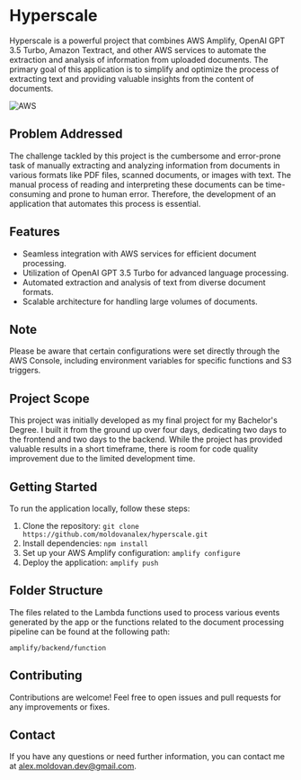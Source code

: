 # Hyperscale

Hyperscale is a powerful project that combines AWS Amplify, OpenAI GPT 3.5 Turbo, Amazon Textract, and other AWS services to automate the extraction and analysis of information from uploaded documents. The primary goal of this application is to simplify and optimize the process of extracting text and providing valuable insights from the content of documents.

![AWS](https://img.shields.io/badge/AWS-%23FF9900.svg?style=for-the-badge&logo=amazon-aws&logoColor=white)

## Problem Addressed

The challenge tackled by this project is the cumbersome and error-prone task of manually extracting and analyzing information from documents in various formats like PDF files, scanned documents, or images with text. The manual process of reading and interpreting these documents can be time-consuming and prone to human error. Therefore, the development of an application that automates this process is essential.

## Features

- Seamless integration with AWS services for efficient document processing.
- Utilization of OpenAI GPT 3.5 Turbo for advanced language processing.
- Automated extraction and analysis of text from diverse document formats.
- Scalable architecture for handling large volumes of documents.

## Note

Please be aware that certain configurations were set directly through the AWS Console, including environment variables for specific functions and S3 triggers.

## Project Scope

This project was initially developed as my final project for my Bachelor's Degree. I built it from the ground up over four days, dedicating two days to the frontend and two days to the backend. While the project has provided valuable results in a short timeframe, there is room for code quality improvement due to the limited development time.

## Getting Started

To run the application locally, follow these steps:

1. Clone the repository: `git clone https://github.com/moldovanalex/hyperscale.git`
2. Install dependencies: `npm install`
3. Set up your AWS Amplify configuration: `amplify configure`
4. Deploy the application: `amplify push`

## Folder Structure

The files related to the Lambda functions used to process various events generated by the app or the functions related to the document processing pipeline can be found at the following path:

`amplify/backend/function`

## Contributing

Contributions are welcome! Feel free to open issues and pull requests for any improvements or fixes.

## Contact

If you have any questions or need further information, you can contact me at [alex.moldovan.dev@gmail.com](mailto:alex.moldovan.dev@gmail.com).
